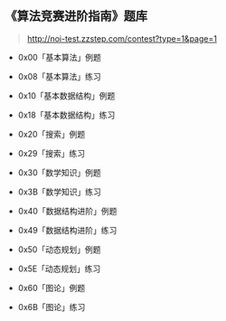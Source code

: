 ## 《算法竞赛进阶指南》题库

> http://noi-test.zzstep.com/contest?type=1&page=1

* 0x00「基本算法」例题
* 0x08「基本算法」练习

* 0x10「基本数据结构」例题
* 0x18「基本数据结构」练习

* 0x20「搜索」例题
* 0x29「搜索」练习

* 0x30「数学知识」例题
* 0x3B「数学知识」练习

* 0x40「数据结构进阶」例题
* 0x49「数据结构进阶」练习

* 0x50「动态规划」例题
* 0x5E「动态规划」练习

* 0x60「图论」例题
* 0x6B「图论」练习